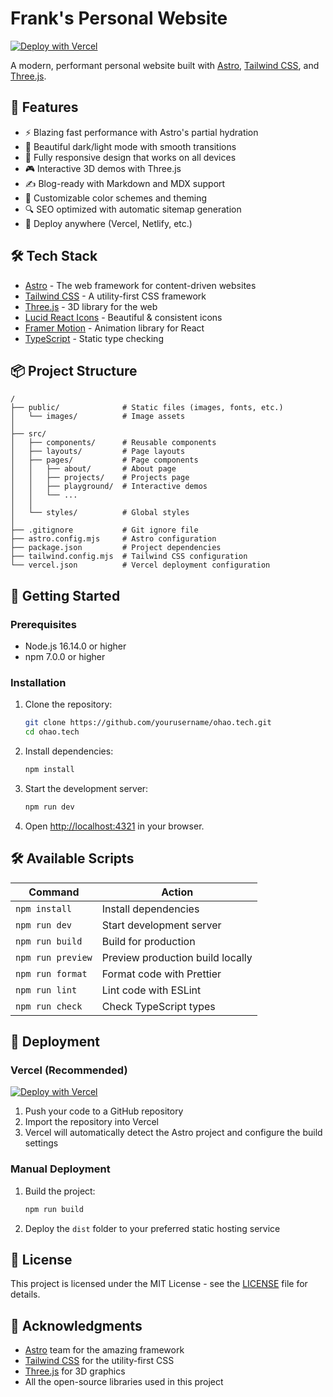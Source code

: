 # Frank's Personal Website

[![Deploy with Vercel](https://vercel.com/button)](https://vercel.com/new/clone?repository-url=https%3A%2F%2Fgithub.com%2Fyourusername%2Fohao.tech)

A modern, performant personal website built with [Astro](https://astro.build/), [Tailwind CSS](https://tailwindcss.com/), and [Three.js](https://threejs.org/).

## 🚀 Features

- ⚡ Blazing fast performance with Astro's partial hydration
- 🎨 Beautiful dark/light mode with smooth transitions
- 📱 Fully responsive design that works on all devices
- 🎮 Interactive 3D demos with Three.js
- ✍️ Blog-ready with Markdown and MDX support
- 🎨 Customizable color schemes and theming
- 🔍 SEO optimized with automatic sitemap generation
- 🚀 Deploy anywhere (Vercel, Netlify, etc.)

## 🛠️ Tech Stack

- [Astro](https://astro.build/) - The web framework for content-driven websites
- [Tailwind CSS](https://tailwindcss.com/) - A utility-first CSS framework
- [Three.js](https://threejs.org/) - 3D library for the web
- [Lucid React Icons](https://lucide.dev/) - Beautiful & consistent icons
- [Framer Motion](https://www.framer.com/motion/) - Animation library for React
- [TypeScript](https://www.typescriptlang.org/) - Static type checking

## 📦 Project Structure

```
/
├── public/              # Static files (images, fonts, etc.)
│   └── images/          # Image assets
│
├── src/
│   ├── components/      # Reusable components
│   ├── layouts/         # Page layouts
│   ├── pages/           # Page components
│   │   ├── about/       # About page
│   │   ├── projects/    # Projects page
│   │   ├── playground/  # Interactive demos
│   │   └── ...
│   │
│   └── styles/          # Global styles
│
├── .gitignore           # Git ignore file
├── astro.config.mjs     # Astro configuration
├── package.json         # Project dependencies
├── tailwind.config.mjs  # Tailwind CSS configuration
└── vercel.json          # Vercel deployment configuration
```

## 🚀 Getting Started

### Prerequisites

- Node.js 16.14.0 or higher
- npm 7.0.0 or higher

### Installation

1. Clone the repository:
   ```bash
   git clone https://github.com/yourusername/ohao.tech.git
   cd ohao.tech
   ```

2. Install dependencies:
   ```bash
   npm install
   ```

3. Start the development server:
   ```bash
   npm run dev
   ```

4. Open [http://localhost:4321](http://localhost:4321) in your browser.

## 🛠️ Available Scripts

| Command             | Action                                           |
| ------------------- | ------------------------------------------------ |
| `npm install`       | Install dependencies                             |
| `npm run dev`       | Start development server                         |
| `npm run build`     | Build for production                             |
| `npm run preview`   | Preview production build locally                 |
| `npm run format`    | Format code with Prettier                        |
| `npm run lint`      | Lint code with ESLint                            |
| `npm run check`     | Check TypeScript types                           |

## 🚀 Deployment

### Vercel (Recommended)

[![Deploy with Vercel](https://vercel.com/button)](https://vercel.com/new/clone?repository-url=https%3A%2F%2Fgithub.com%2Fyourusername%2Fohao.tech)

1. Push your code to a GitHub repository
2. Import the repository into Vercel
3. Vercel will automatically detect the Astro project and configure the build settings

### Manual Deployment

1. Build the project:
   ```bash
   npm run build
   ```
2. Deploy the `dist` folder to your preferred static hosting service

## 📝 License

This project is licensed under the MIT License - see the [LICENSE](LICENSE) file for details.

## 🙏 Acknowledgments

- [Astro](https://astro.build/) team for the amazing framework
- [Tailwind CSS](https://tailwindcss.com/) for the utility-first CSS
- [Three.js](https://threejs.org/) for 3D graphics
- All the open-source libraries used in this project
